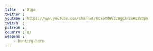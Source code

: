 ```yaml
---
title   : Olga
twitter :
youtube : https://www.youtube.com/channel/UCxoXM8VsJBgcJPzuRQ59NpA
twitch  :
patreon :
country : us
weapons :
    - hunting-horn
---
```

